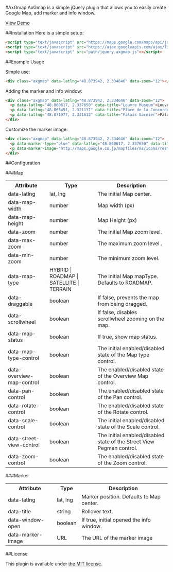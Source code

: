 #AxGmap
AxGmap is a simple jQuery plugin that allows you to easily create Google Map, add marker and info window.


[View Demo](https://rawgit.com/Nouris-Inc/jquery-axgmap/master/example.html)

##Installation
Here is a simple setup:
```html
<script type="text/javascript" src="https://maps.google.com/maps/api/js?sensor=false"></script>
<script type="text/javascript" src="https://ajax.googleapis.com/ajax/libs/jquery/2.1.3/jquery.min.js"></script>
<script type="text/javascript" src="path/jquery.axgmap.js"></script>
```

##Example Usage

Simple use:
```html
<div class="axgmap" data-latlng="48.873942, 2.334646" data-zoom="12"></div>
```

Adding the marker and info window:
```html
<div class="axgmap" data-latlng="48.873942, 2.334646" data-zoom="12">
  <p data-latlng="48.860617, 2.337650" data-title="Louvre Museum">Louvre Museum</p>
  <p data-latlng="48.865491, 2.321137" data-title="Place de la Concorde">Place de la Concorde</p>
  <p data-latlng="48.871977, 2.331612" data-title="Palais Garnier">Palais Garnier</p>
</div>
```

Customize the marker image:
```html
<div class="axgmap" data-latlng="48.873942, 2.334646" data-zoom="12">
  <p data-marker-type="blue" data-latlng="48.860617, 2.337650" data-title="Louvre Museum">Louvre Museum</p>
  <p data-marker-image="http://maps.google.co.jp/mapfiles/ms/icons/restaurant.png" data-latlng="48.865491, 2.321137" data-title="Place de la Concorde">Place de la Concorde</p>
</div>
```


##Configuration

###Map
<table>
<tr><th>Attribute</th><th>Type</th><th>Description</th></tr>
<tr><td>data-latlng</td><td>lat, lng</td><td>The initial Map center.</td></tr>
<tr><td>data-map-width</td><td>number</td><td>Map width (px)</td></tr>
<tr><td>data-map-height</td><td>number</td><td>Map Height (px)</td></tr>
<tr><td>data-zoom</td><td>number</td><td>The initial Map zoom level.</td></tr>
<tr><td>data-max-zoom</td><td>number</td><td>The maximum zoom level .</td></tr>
<tr><td>data-min-zoom</td><td>number</td><td>The minimum zoom level.</td></tr>
<tr><td>data-map-type</td><td>HYBRID | ROADMAP | SATELLITE | TERRAIN</td><td>The initial Map mapType. Defaults to ROADMAP.</td></tr>
<tr><td>data-draggable</td><td>boolean</td><td>If false, prevents the map from being dragged.</td></tr>
<tr><td>data-scrollwheel</td><td>boolean</td><td>If false, disables scrollwheel zooming on the map.</td></tr>
<tr><td>data-map-status</td><td>boolean</td><td>If true, show map status.</td></tr>
<tr><td>data-map-type-control</td><td>boolean</td><td>The initial enabled/disabled state of the Map type control.</td></tr>
<tr><td>data-overview-map-control</td><td>boolean</td><td>The enabled/disabled state of the Overview Map control.</td></tr>
<tr><td>data-pan-control</td><td>boolean</td><td>The enabled/disabled state of the Pan control.</td></tr>
<tr><td>data-rotate-control</td><td>boolean</td><td>The enabled/disabled state of the Rotate control.</td></tr>
<tr><td>data-scale-control</td><td>boolean</td><td>The initial enabled/disabled state of the Scale control.</td></tr>
<tr><td>data-street-view-control</td><td>boolean</td><td>The initial enabled/disabled state of the Street View Pegman control.</td></tr>
<tr><td>data-zoom-control</td><td>boolean</td><td>The enabled/disabled state of the Zoom control.</td></tr>
</table>


###Marker
<table>
<tr><th>Attribute</th><th>Type</th><th>Description</th></tr>
<tr><td>data-latlng</td><td>lat, lng</td><td>Marker position. Defaults to Map center.</td></tr>
<tr><td>data-title</td><td>string</td><td>Rollover text.</td></tr>
<tr><td>data-window-open</td><td>boolean</td><td>If true, initial opened the info window.</td></tr>
<tr><td>data-marker-image</td><td>URL</td><td>The URL of the marker image</td></tr>
</table>


##License

This plugin is available under [the MIT license](http://mths.be/mit).



